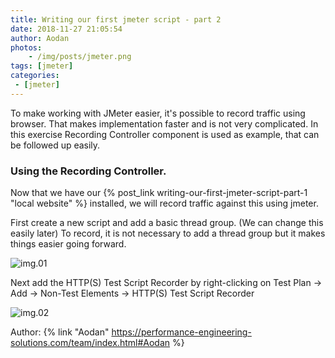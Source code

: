 ```yaml
---
title: Writing our first jmeter script - part 2
date: 2018-11-27 21:05:54
author: Aodan
photos: 
	- /img/posts/jmeter.png
tags: [jmeter]
categories:
 - [jmeter]
---
```


To make working with JMeter easier, it's possible to record traffic using browser. That makes implementation faster and is not very complicated. In this exercise Recording Controller component is used as example, that can be followed up easily.

<!--more-->

### Using the Recording Controller.

Now that we have our {% post_link writing-our-first-jmeter-script-part-1 "local website" %} installed, we will record traffic against this using jmeter.

First create a new script and add a basic thread group. (We can change this easily later)
To record, it is not necessary to add a thread group but it makes things easier going forward.

![img.01](jmeter-simple-thread-group.png)

Next add the HTTP(S) Test Script Recorder by right-clicking on Test Plan -> Add -> Non-Test Elements -> HTTP(S) Test Script Recorder


![img.02](https-test-script-recorder.png)

Author: {% link "Aodan" https://performance-engineering-solutions.com/team/index.html#Aodan %}
